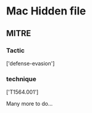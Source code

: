 # Mac Hidden file

## MITRE

### Tactic
['defense-evasion']

### technique
['T1564.001']

Many more to do...
